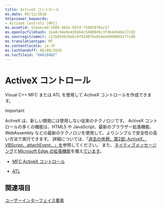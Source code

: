 ```yaml
---
title: ActiveX コントロール
ms.date: 09/12/2018
helpviewer_keywords:
- ActiveX controls [MFC]
ms.assetid: 52aaec4d-3889-402e-b57d-758078f8ac57
ms.openlocfilehash: 1ea8c94e9e435bb4c5480049c3fd64456be17c82
ms.sourcegitcommit: c21b05042debc97d14875e019ee9d698691ffc0b
ms.translationtype: MT
ms.contentlocale: ja-JP
ms.lasthandoff: 06/09/2020
ms.locfileid: "84619482"
---
```

# <a name="activex-controls"></a>ActiveX コントロール

Visual C++ MFC または ATL を使用して ActiveX コントロールを作成できます。

>[!IMPORTANT]
> ActiveX は、新しい開発には使用しない従来のテクノロジです。 ActiveX コントロールの多くの機能は、HTML5 や JavaScript、最新のブラウザー拡張機能、WebAssembly などの最新のテクノロジを使用して、よりシンプルで安全性の高い方法で実行できます。 詳細については、「[過去の休憩、第2部: ActiveX、VBScript、attachEvent...」を](https://blogs.windows.com/msedgedev/2015/05/06/a-break-from-the-past-part-2-saying-goodbye-to-activex-vbscript-attachevent/)参照してください。 また、[ネイティブメッセージング](/microsoft-edge/extensions/guides/native-messaging)と[Microsoft Edge の拡張機能](/microsoft-edge/extensions)を備え[ています](https://webassembly.org/)。

- [MFC ActiveX コントロール](mfc-activex-controls.md)

- [ATL](../atl/active-template-library-atl-concepts.md)

## <a name="see-also"></a>関連項目

[ユーザーインターフェイス要素](user-interface-elements-mfc.md)

